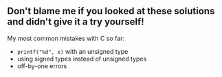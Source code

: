 ## Don't blame me if you looked at these solutions and didn't give it a try yourself!

My most common mistakes with C so far:
- `printf("%d", x)` with an unsigned type
- using signed types instead of unsigned types
- off-by-one errors